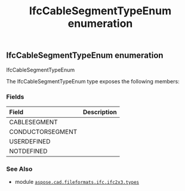 ﻿---
title: IfcCableSegmentTypeEnum enumeration
second_title: Aspose.CAD for Python via .NET API References
description: 
type: docs
weight: 1850
url: /python-net/aspose.cad.fileformats.ifc.ifc2x3.types/ifccablesegmenttypeenum/
is_root: false
---

## IfcCableSegmentTypeEnum enumeration

IfcCableSegmentTypeEnum



The IfcCableSegmentTypeEnum type exposes the following members:

### Fields
| Field | Description |
| :- | :- |
| CABLESEGMENT |  |
| CONDUCTORSEGMENT |  |
| USERDEFINED |  |
| NOTDEFINED |  |



### See Also
* module [`aspose.cad.fileformats.ifc.ifc2x3.types`](..)

